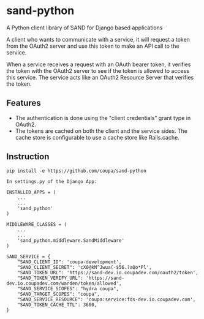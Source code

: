 # sand-python
A Python client library of SAND for Django based applications

A client who wants to communicate with a service, it will request a token from the OAuth2 server and use this token to make an API call to the service.

When a service receives a request with an OAuth bearer token, it verifies the token with the OAuth2 server to see if the token is allowed to access this service. The service acts like an OAuth2 Resource Server that verifies the token.

## Features

* The authentication is done using the "client credentials" grant type in OAuth2.
* The tokens are cached on both the client and the service sides. The cache store is configurable to use a cache store like Rails.cache.

## Instruction

```
pip install -e https://github.com/coupa/sand-python

In settings.py of the Django App:

INSTALLED_APPS = (
    ...
    ...
    'sand_python'
)

MIDDLEWARE_CLASSES = (
    ...
    ...
    'sand_python.middleware.SandMiddleware'
)

SAND_SERVICE = {
    "SAND_CLIENT_ID": 'coupa-development',
    "SAND_CLIENT_SECRET": 'cX0@kM^Jwua(-$56.?aQo*Pl',
    "SAND_TOKEN_URL": 'https://sand-dev.io.coupadev.com/oauth2/token',
    "SAND_TOKEN_VERIFY_URL": 'https://sand-dev.io.coupadev.com/warden/token/allowed',
    "SAND_SERVICE_SCOPES": "hydra coupa",
    "SAND_TARGET_SCOPES": "coupa",
    "SAND_SERVICE_RESOURCE": 'coupa:service:fds-dev.io.coupadev.com',
    "SAND_TOKEN_CACHE_TTL": 3600,
}
```
